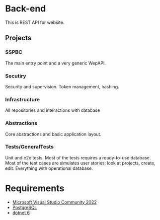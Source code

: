 # Back-end
This is REST API for website.

## Projects
### SSPBC
The main entry point and a very generic WepAPI.

### Secutiry
Security and supervision.
Token management, hashing. 

### Infrastructure
All repositories and interactions with database

### Abstractions
Core abstractions and basic application layout. 

### Tests/GeneralTests
Unit and e2e tests.
Most of the tests requires a ready-to-use database. 
Most of the test cases are simulates user stories: look at projects, create, edit. Everything with operational database.

# Requirements
- [Microsoft Visual Studio Community 2022](https://visualstudio.microsoft.com/vs/community/)
- [PostgreSQL](https://www.postgresql.org/)
- [dotnet 6](https://dotnet.microsoft.com/en-us/download/dotnet/6.0)